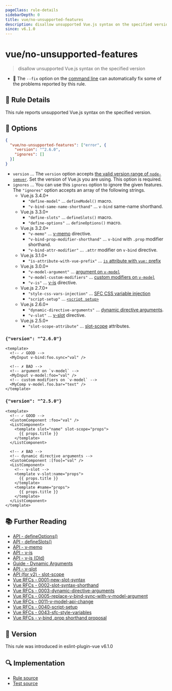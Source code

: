 ```yaml
---
pageClass: rule-details
sidebarDepth: 0
title: vue/no-unsupported-features
description: disallow unsupported Vue.js syntax on the specified version
since: v6.1.0
---
```


# vue/no-unsupported-features

> disallow unsupported Vue.js syntax on the specified version

- :wrench: The `--fix` option on the [command line](https://eslint.org/docs/user-guide/command-line-interface#fixing-problems) can automatically fix some of the problems reported by this rule.

## :book: Rule Details

This rule reports unsupported Vue.js syntax on the specified version.

## :wrench: Options

```json
{
  "vue/no-unsupported-features": ["error", {
    "version": "^2.6.0",
    "ignores": []
  }]
}
```

- `version` ... The `version` option accepts [the valid version range of `node-semver`](https://github.com/npm/node-semver#range-grammar). Set the version of Vue.js you are using. This option is required.
- `ignores` ... You can use this `ignores` option to ignore the given features.
The `"ignores"` option accepts an array of the following strings.
  - Vue.js 3.4.0+
    - `"define-model"` ... `defineModel()` macro.
    - `"v-bind-same-name-shorthand"` ... `v-bind` same-name shorthand.
  - Vue.js 3.3.0+
    - `"define-slots"` ... `defineSlots()` macro.
    - `"define-options"` ... `defineOptions()` macro.
  - Vue.js 3.2.0+
    - `"v-memo"` ... [v-memo](https://vuejs.org/api/built-in-directives.html#v-memo) directive.
    - `"v-bind-prop-modifier-shorthand"` ... `v-bind` with `.prop` modifier shorthand.
    - `"v-bind-attr-modifier"` ... `.attr` modifier on `v-bind` directive.
  - Vue.js 3.1.0+
    - `"is-attribute-with-vue-prefix"` ... [`is` attribute with `vue:` prefix](https://vuejs.org/api/built-in-special-attributes.html#is)
  - Vue.js 3.0.0+
    - `"v-model-argument"` ... [argument on `v-model`][Vue RFCs - 0005-replace-v-bind-sync-with-v-model-argument]
    - `"v-model-custom-modifiers"` ... [custom modifiers on `v-model`][Vue RFCs - 0011-v-model-api-change]
    - `"v-is"` ... [v-is](https://v3.vuejs.org/api/directives.html#v-is) directive.
  - Vue.js 2.7.0+
    - `"style-css-vars-injection"` ... [SFC CSS variable injection][Vue RFCs - 0043-sfc-style-variables]
    - `"script-setup"` ... [`<script setup>`][Vue RFCs - 0040-script-setup]
  - Vue.js 2.6.0+
    - `"dynamic-directive-arguments"` ... [dynamic directive arguments](https://vuejs.org/guide/essentials/template-syntax.html#dynamic-arguments).
    - `"v-slot"` ... [v-slot](https://vuejs.org/api/built-in-directives.html#v-slot) directive.
  - Vue.js 2.5.0+
    - `"slot-scope-attribute"` ... [slot-scope](https://v2.vuejs.org/v2/api/#slot-scope-deprecated) attributes.

### `{"version": "^2.6.0"}`

<eslint-code-block fix :rules="{'vue/no-unsupported-features': ['error', {'version': '^2.6.0'}]}">

```vue
<template>
  <!-- ✓ GOOD -->
  <MyInput v-bind:foo.sync="val" />

  <!-- ✗ BAD -->
  <!-- argument on `v-model` -->
  <MyInput v-model:foo="val" />
  <!-- custom modifiers on `v-model` -->
  <MyComp v-model.foo.bar="text" />
</template>
```

</eslint-code-block>

### `{"version": "^2.5.0"}`

<eslint-code-block fix :rules="{'vue/no-unsupported-features': ['error', {'version': '^2.5.0'}]}">

```vue
<template>
  <!-- ✓ GOOD -->
  <CustomComponent :foo="val" />
  <ListComponent>
    <template slot="name" slot-scope="props">
      {{ props.title }}
    </template>
  </ListComponent>

  <!-- ✗ BAD -->
  <!-- dynamic directive arguments -->
  <CustomComponent :[foo]="val" />
  <ListComponent>
    <!-- v-slot -->
    <template v-slot:name="props">
      {{ props.title }}
    </template>
    <template #name="props">
      {{ props.title }}
    </template>
  </ListComponent>
</template>
```

</eslint-code-block>

## :books: Further Reading

- [API - defineOptions()](https://vuejs.org/api/sfc-script-setup.html#defineoptions)
- [API - defineSlots()](https://vuejs.org/api/sfc-script-setup.html#defineslots)
- [API - v-memo](https://vuejs.org/api/built-in-directives.html#v-memo)
- [API - v-is](https://v3.vuejs.org/api/directives.html#v-is)
- [API - v-is (Old)](https://github.com/vuejs/docs-next/blob/008613756c3d781128d96b64a2d27f7598f8f548/src/api/directives.md#v-is)
- [Guide - Dynamic Arguments](https://vuejs.org/guide/essentials/template-syntax.html#dynamic-arguments)
- [API - v-slot](https://vuejs.org/api/built-in-directives.html#v-slot)
- [API (for v2) - slot-scope](https://v2.vuejs.org/v2/api/#slot-scope-deprecated)
- [Vue RFCs - 0001-new-slot-syntax]
- [Vue RFCs - 0002-slot-syntax-shorthand]
- [Vue RFCs - 0003-dynamic-directive-arguments]
- [Vue RFCs - 0005-replace-v-bind-sync-with-v-model-argument]
- [Vue RFCs - 0011-v-model-api-change]
- [Vue RFCs - 0040-script-setup]
- [Vue RFCs - 0043-sfc-style-variables]
- [Vue RFCs - v-bind .prop shorthand proposal]

[Vue RFCs - 0001-new-slot-syntax]: https://github.com/vuejs/rfcs/blob/master/active-rfcs/0001-new-slot-syntax.md
[Vue RFCs - 0002-slot-syntax-shorthand]: https://github.com/vuejs/rfcs/blob/master/active-rfcs/0002-slot-syntax-shorthand.md
[Vue RFCs - 0003-dynamic-directive-arguments]: https://github.com/vuejs/rfcs/blob/master/active-rfcs/0003-dynamic-directive-arguments.md
[Vue RFCs - 0005-replace-v-bind-sync-with-v-model-argument]: https://github.com/vuejs/rfcs/blob/master/active-rfcs/0005-replace-v-bind-sync-with-v-model-argument.md
[Vue RFCs - 0011-v-model-api-change]: https://github.com/vuejs/rfcs/blob/master/active-rfcs/0011-v-model-api-change.md
[Vue RFCs - 0040-script-setup]: https://github.com/vuejs/rfcs/blob/master/active-rfcs/0040-script-setup.md
[Vue RFCs - 0043-sfc-style-variables]: https://github.com/vuejs/rfcs/blob/master/active-rfcs/0043-sfc-style-variables.md

[Vue RFCs - v-bind .prop shorthand proposal]: https://github.com/vuejs/rfcs/pull/18

## :rocket: Version

This rule was introduced in eslint-plugin-vue v6.1.0

## :mag: Implementation

- [Rule source](https://github.com/vuejs/eslint-plugin-vue/blob/master/lib/rules/no-unsupported-features.js)
- [Test source](https://github.com/vuejs/eslint-plugin-vue/blob/master/tests/lib/rules/no-unsupported-features.js)
